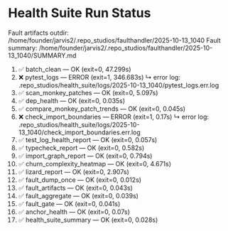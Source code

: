 # Health Suite Run Status

Fault artifacts outdir: /home/founder/jarvis2/.repo_studios/faulthandler/2025-10-13_1040
Fault summary: /home/founder/jarvis2/.repo_studios/faulthandler/2025-10-13_1040/SUMMARY.md

01. ✅ batch_clean — OK (exit=0, 47.299s)
02. ❌ pytest_logs — ERROR (exit=1, 346.683s)
    ↳ error log: .repo_studios/health_suite/logs/2025-10-13_1040/pytest_logs.err.log
03. ✅ scan_monkey_patches — OK (exit=0, 5.097s)
04. ✅ dep_health — OK (exit=0, 0.035s)
05. ✅ compare_monkey_patch_trends — OK (exit=0, 0.045s)
06. ❌ check_import_boundaries — ERROR (exit=1, 0.17s)
    ↳ error log: .repo_studios/health_suite/logs/2025-10-13_1040/check_import_boundaries.err.log
07. ✅ test_log_health_report — OK (exit=0, 0.057s)
08. ✅ typecheck_report — OK (exit=0, 0.582s)
09. ✅ import_graph_report — OK (exit=0, 0.794s)
10. ✅ churn_complexity_heatmap — OK (exit=0, 4.671s)
11. ✅ lizard_report — OK (exit=0, 2.907s)
12. ✅ fault_dump_once — OK (exit=0, 0.012s)
13. ✅ fault_artifacts — OK (exit=0, 0.043s)
14. ✅ fault_aggregate — OK (exit=0, 0.039s)
15. ✅ fault_gate — OK (exit=0, 0.041s)
16. ✅ anchor_health — OK (exit=0, 0.07s)
17. ✅ health_suite_summary — OK (exit=0, 0.028s)
